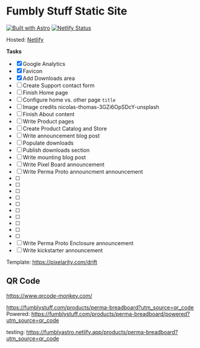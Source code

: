 # Fumbly Stuff Static Site

[![Built with Astro](https://astro.badg.es/v2/built-with-astro/tiny.svg)](https://astro.build)
[![Netlify Status](https://api.netlify.com/api/v1/badges/6ef65515-d375-4b02-b597-aa0bf2153e09/deploy-status)](https://app.netlify.com/sites/fumblyastro/deploys)

Hosted: [Netlify](https://fumblyastro.netlify.app/)

**Tasks**

- [x] Google Analytics
- [x] Favicon
- [X] Add Downloads area
- [ ] Create Support contact form
- [ ] Finish Home page
- [ ] Configure home vs. other page `title`
- [ ] Image credits nicolas-thomas-3GZi6OpSDcY-unsplash
- [ ] Finish About content
- [ ] Write Product pages
- [ ] Create Product Catalog and Store
- [ ] Write announcement blog post
- [ ] Populate downloads
- [ ] Publish downloads section
- [ ] Write mounting blog post
- [ ] Write Pixel Board announcement
- [ ] Write Perma Proto announcment announcement
- [ ] 
- [ ] 
- [ ] 
- [ ] 
- [ ] 
- [ ] 
- [ ] 
- [ ] 
- [ ] 
- [ ] 
- [ ] Write Perma Proto Enclosure announcement
- [ ] Write kickstarter announcement

Template: https://pixelarity.com/drift

## QR Code

https://www.qrcode-monkey.com/

https://fumblystuff.com/products/perma-breadboard?utm_source=qr_code
Powered: https://fumblystuff.com/products/perma-breadboard/powered?utm_source=qr_code

testing: https://fumblyastro.netlify.app/products/perma-breadboard?utm_source=qr_code